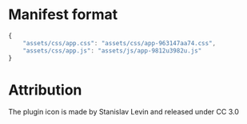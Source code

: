 # Manifest format

```Javascript
{
    "assets/css/app.css": "assets/css/app-963147aa74.css",
    "assets/css/app.js": "assets/js/app-9812u3982u.js"
}
```

# Attribution

The plugin icon is made by Stanislav Levin and released under CC 3.0
